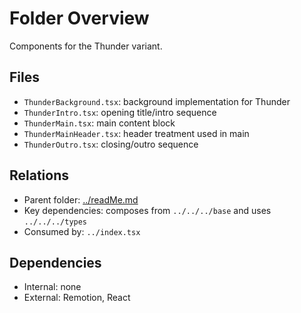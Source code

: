 # Folder Overview

Components for the Thunder variant.

## Files

- `ThunderBackground.tsx`: background implementation for Thunder
- `ThunderIntro.tsx`: opening title/intro sequence
- `ThunderMain.tsx`: main content block
- `ThunderMainHeader.tsx`: header treatment used in main
- `ThunderOutro.tsx`: closing/outro sequence

## Relations

- Parent folder: [../readMe.md](../readMe.md)
- Key dependencies: composes from `../../../base` and uses `../../../types`
- Consumed by: `../index.tsx`

## Dependencies

- Internal: none
- External: Remotion, React
